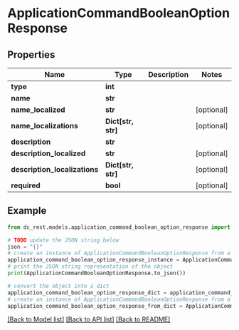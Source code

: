 # ApplicationCommandBooleanOptionResponse


## Properties

Name | Type | Description | Notes
------------ | ------------- | ------------- | -------------
**type** | **int** |  | 
**name** | **str** |  | 
**name_localized** | **str** |  | [optional] 
**name_localizations** | **Dict[str, str]** |  | [optional] 
**description** | **str** |  | 
**description_localized** | **str** |  | [optional] 
**description_localizations** | **Dict[str, str]** |  | [optional] 
**required** | **bool** |  | [optional] 

## Example

```python
from dc_rest.models.application_command_boolean_option_response import ApplicationCommandBooleanOptionResponse

# TODO update the JSON string below
json = "{}"
# create an instance of ApplicationCommandBooleanOptionResponse from a JSON string
application_command_boolean_option_response_instance = ApplicationCommandBooleanOptionResponse.from_json(json)
# print the JSON string representation of the object
print(ApplicationCommandBooleanOptionResponse.to_json())

# convert the object into a dict
application_command_boolean_option_response_dict = application_command_boolean_option_response_instance.to_dict()
# create an instance of ApplicationCommandBooleanOptionResponse from a dict
application_command_boolean_option_response_from_dict = ApplicationCommandBooleanOptionResponse.from_dict(application_command_boolean_option_response_dict)
```
[[Back to Model list]](../README.md#documentation-for-models) [[Back to API list]](../README.md#documentation-for-api-endpoints) [[Back to README]](../README.md)


